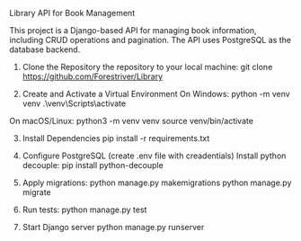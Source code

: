 Library API for Book Management

This project is a Django-based API for managing book information, including CRUD operations and pagination. The API uses PostgreSQL as the database backend.


1. Clone the Repository the repository to your local machine:
git clone https://github.com/Forestriver/Library

2. Create and Activate a Virtual Environment
On Windows:
python -m venv venv
.\venv\Scripts\activate

On macOS/Linux:
python3 -m venv venv
source venv/bin/activate

3. Install Dependencies
pip install -r requirements.txt

4. Configure PostgreSQL (create .env file with creadentials)
Install python decouple:
pip install python-decouple

5. Apply migrations:
python manage.py makemigrations
python manage.py migrate

6. Run tests:
python manage.py test

7. Start Django server
python manage.py runserver



